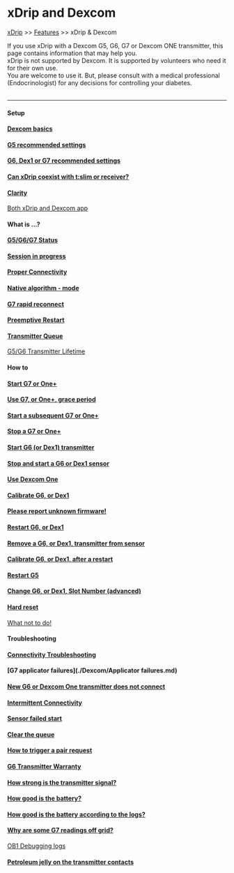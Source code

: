 # xDrip and Dexcom  
[xDrip](../README.md) >> [Features](./Features_page.md) >> xDrip & Dexcom  
  
If you use xDrip with a Dexcom G5, G6, G7 or Dexcom ONE transmitter, this page contains information that may help you.  
xDrip is not supported by Dexcom.  It is supported by volunteers who need it for their own use.  
You are welcome to use it.  But, please consult with a medical professional (Endocrinologist) for any decisions for controlling your diabetes.  
<br/>  
  
---  
  
#### **Setup**
#### [Dexcom basics](./Dexcom-Basics.md)
#### [G5 recommended settings](./G5-Recommended-Settings.md)
#### [G6, Dex1 or G7 recommended settings](./G6-Recommended-Settings.md)
#### [Can xDrip coexist with t:slim or receiver?](./Receiver-or-tslim-and-xDrip.md)
#### [Clarity](./Dexcom/Clarity.md)
 [Both xDrip and Dexcom app](./xDrip-and-Dexcom-app.md)  
  
#### **What is ...?**
#### [G5/G6/G7 Status](./StatusG5G6.md)
#### [Session in progress](./Session-in-progress.md)
#### [Proper Connectivity](./Proper-connectivity.md)
#### [Native algorithm - mode](./Native-Algorithm.md)
#### [G7 rapid reconnect](./Dexcom/G7OnceAMinuteScan.md)
#### [Preemptive Restart](./Preemptive-Restart.md)
#### [Transmitter Queue](./Transmitter-Queue.md)
 [G5/G6 Transmitter Lifetime](./Transmitter-lifetime.md)  
  
#### **How to**
#### [Start G7 or One+](./Dexcom/G7.md)
#### [Use G7, or One+, grace period](./Dexcom/G7_Grace.md)
#### [Start a subsequent G7 or One+](./Dexcom/SubsequentG7.md)
#### [Stop a G7 or One+](./Dexcom/WhyNoG7Stop.md)
#### [Start G6 (or Dex1) transmitter](./Starting-G6.md)
#### [Stop and start a G6 or Dex1 sensor](./Dexcom/StartG6Sensor.md)
#### [Use Dexcom One](./Dexcom-One.md)
#### [Calibrate G6, or Dex1](./Calibrate-G6.md)
#### [Please report unknown firmware!](./Report-firmware.md)
#### [Restart G6, or Dex1](./Restart-G6-sensor.md)
#### [Remove a G6, or Dex1, transmitter from sensor](./Remove-transmitter.md)
#### [Calibrate G6, or Dex1, after a restart](./Calibrate-after-G6Restart.md)
#### [Restart G5](./Restart-G5-sensor.md)
#### [Change G6, or Dex1, Slot Number (advanced)](./G6_slot.md)
#### [Hard reset](./Hard-Reset.md)
 [What not to do!](./What-not-to-do.md)
  
#### **Troubleshooting**
#### [Connectivity Troubleshooting](./Connectivity-troubleshoot.md)
#### [G7 applicator failures](./Dexcom/Applicator failures.md)
#### [New G6 or Dexcom One transmitter does not connect](./Dexcom/NewG6TX_Activation.md)
#### [Intermittent Connectivity](./Intermittent.md)
#### [Sensor failed start](./Dexcom/SensorFailedStart.md)
#### [Clear the queue](./Clear-queue.md)
#### [How to trigger a pair request](./MissedPairRequest.md)
#### [G6 Transmitter Warranty](./G6_Warranty.md)
#### [How strong is the transmitter signal?](./Bluetooth-Scanner.md)
#### [How good is the battery?](./Battery-condition.md)
#### [How good is the battery according to the logs?](./Dexcom/BatteryVoltageLogs.md)
#### [Why are some G7 readings off grid?](./Dexcom/G7OnceAMinuteScan.md)
 [OB1 Debugging logs](./Dexcom/OB1Debug.md)  
  
#### [Petroleum jelly on the transmitter contacts](./Petroleum-jelly-in-Dexcom-G6-Sensor.md)
